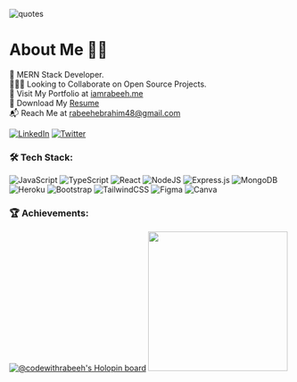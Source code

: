 ![quotes](https://github.com/codewithrabeeh/codewithrabeeh/assets/65481473/4c6ff418-81ed-4867-8574-33359f4ac87d)

# About Me :man_technologist:
:dart: MERN Stack Developer.<br>:people_holding_hands: Looking to Collaborate on Open Source Projects. <br> :bust_in_silhouette: Visit My Portfolio at [iamrabeeh.me](https://iamrabeeh.me)<br> :bookmark_tabs: Download My [Resume](https://drive.google.com/file/d/17YpJRe4mIuxEKTX3DiQdl6kc6oF7gbUN/view?usp=sharing)<br>:mailbox_with_mail: Reach Me at rabeehebrahim48@gmail.com

[![LinkedIn](https://img.shields.io/badge/linkedin-%230077B5.svg?style=for-the-badge&logo=linkedin&logoColor=white)](https://www.linkedin.com/in/rabeehebrahim/) 
[![Twitter](https://img.shields.io/badge/twitter-%230f1417.svg?style=for-the-badge&logo=x&logoColor=white)](https://www.twitter.com/codewithrabeeh)

### :hammer_and_wrench: Tech Stack:
![JavaScript](https://img.shields.io/badge/javascript-%23323330.svg?style=for-the-badge&logo=javascript&logoColor=%23F7DF1E) ![TypeScript](https://img.shields.io/badge/typescript-%23007ACC.svg?style=for-the-badge&logo=typescript&logoColor=white) ![React](https://img.shields.io/badge/react-%2320232a.svg?style=for-the-badge&logo=react&logoColor=%2361DAFB) ![NodeJS](https://img.shields.io/badge/node.js-6DA55F?style=for-the-badge&logo=node.js&logoColor=white) ![Express.js](https://img.shields.io/badge/express.js-%23404d59.svg?style=for-the-badge&logo=express&logoColor=%2361DAFB) ![MongoDB](https://img.shields.io/badge/MongoDB-%234ea94b.svg?style=for-the-badge&logo=mongodb&logoColor=white) ![Heroku](https://img.shields.io/badge/heroku-%23430098.svg?style=for-the-badge&logo=heroku&logoColor=white) ![Bootstrap](https://img.shields.io/badge/bootstrap-%23563D7C.svg?style=for-the-badge&logo=bootstrap&logoColor=white)
![TailwindCSS](https://img.shields.io/badge/tailwindcss-%2338B2AC.svg?style=for-the-badge&logo=tailwind-css&logoColor=white) ![Figma](https://img.shields.io/badge/figma-%23F24E1E.svg?style=for-the-badge&logo=figma&logoColor=white) ![Canva](https://img.shields.io/badge/Canva-%2300C4CC.svg?style=for-the-badge&logo=Canva&logoColor=white)

### :trophy: Achievements:

[![@codewithrabeeh's Holopin board](https://holopin.me/codewithrabeeh)](https://holopin.io/@codewithrabeeh)
<a href='https://dev.to/rabeeh'><img width="250" src="https://res.cloudinary.com/deuyeqft4/image/upload/v1672540550/Public/MongoDB_Atlas_Hackathon_2022_Participant_j8cxwa.png"/></a>
